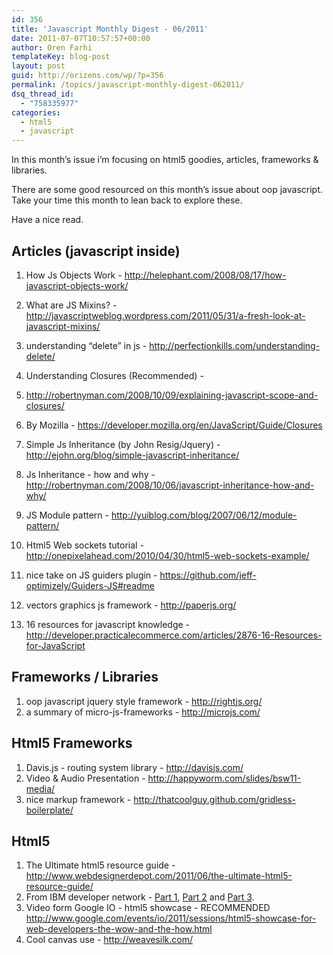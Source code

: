 ```yaml
---
id: 356
title: 'Javascript Monthly Digest - 06/2011'
date: 2011-07-07T10:57:57+00:00
author: Oren Farhi 
templateKey: blog-post
layout: post
guid: http://orizens.com/wp/?p=356
permalink: /topics/javascript-monthly-digest-062011/
dsq_thread_id:
  - "758335977"
categories:
  - html5
  - javascript
---
```

In this month’s issue i’m focusing on html5 goodies, articles, frameworks & libraries.
  
There are some good resourced on this month’s issue about oop javascript. Take your time this month to lean back to explore these.

Have a nice read.

<!--more-->


  

  


<h2 dir="ltr">
  Articles (javascript inside)
</h2>

  1. How Js Objects Work - <http://helephant.com/2008/08/17/how-javascript-objects-work/>
  2. What are JS Mixins? - <http://javascriptweblog.wordpress.com/2011/05/31/a-fresh-look-at-javascript-mixins/>
  3. understanding “delete” in js - <http://perfectionkills.com/understanding-delete/>
  4. Understanding Closures (Recommended) -
  1. <http://robertnyman.com/2008/10/09/explaining-javascript-scope-and-closures/>
  2. By Mozilla - <https://developer.mozilla.org/en/JavaScript/Guide/Closures>

  5. Simple Js Inheritance (by John Resig/Jquery) - <http://ejohn.org/blog/simple-javascript-inheritance/>
  6. Js Inheritance - how and why - <http://robertnyman.com/2008/10/06/javascript-inheritance-how-and-why/>
  7. JS Module pattern - <http://yuiblog.com/blog/2007/06/12/module-pattern/>
  8. Html5 Web sockets tutorial - <http://onepixelahead.com/2010/04/30/html5-web-sockets-example/>
  9. nice take on JS guiders plugin - <https://github.com/jeff-optimizely/Guiders-JS#readme>
 10. vectors graphics js framework - <http://paperjs.org/>
 11. 16 resources for javascript knowledge - <http://developer.practicalecommerce.com/articles/2876-16-Resources-for-JavaScript>

<h2 dir="ltr">
  Frameworks / Libraries
</h2>

  1. oop javascript jquery style framework - <http://rightjs.org/>
  2. a summary of micro-js-frameworks - <http://microjs.com/>





<h2 dir="ltr">
  Html5 Frameworks
</h2>

  1. Davis.js - routing system library - <http://davisjs.com/>
  2. Video & Audio Presentation - <http://happyworm.com/slides/bsw11-media/>
  3. nice markup framework - <http://thatcoolguy.github.com/gridless-boilerplate/>

<h2 dir="ltr">
  Html5
</h2>

  1. The Ultimate html5 resource guide - <http://www.webdesignerdepot.com/2011/06/the-ultimate-html5-resource-guide/>
  2. From IBM developer network - [Part 1](http://www.ibm.com/developerworks/web/library/wa-html5fundamentals/index.html), [Part 2](http://www.ibm.com/developerworks/web/library/wa-html5fundamentals2/index.html) and [Part 3](http://www.ibm.com/developerworks/web/library/wa-html5fundamentals3/index.html).
  3. Video form Google IO - html5 showcase - RECOMMENDED <http://www.google.com/events/io/2011/sessions/html5-showcase-for-web-developers-the-wow-and-the-how.html>
  4. Cool canvas use - <http://weavesilk.com/>